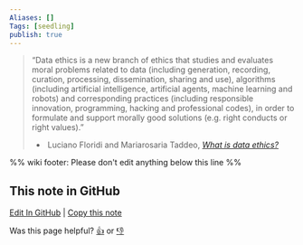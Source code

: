```yaml
---
Aliases: []
Tags: [seedling]
publish: true
---
```


> “Data ethics is a new branch of ethics that studies and evaluates moral problems related to data (including generation, recording, curation, processing, dissemination, sharing and use), algorithms (including artificial intelligence, artificial agents, machine learning and robots) and corresponding practices (including responsible innovation, programming, hacking and professional codes), in order to formulate and support morally good solutions (e.g. right conducts or right values).”
> -  Luciano Floridi and Mariarosaria Taddeo, [*What is data ethics?*](https://royalsocietypublishing.org/doi/10.1098/rsta.2016.0360#)

%% wiki footer: Please don't edit anything below this line %%

## This note in GitHub

<span class="git-footer">[Edit In GitHub](https://github.dev/data-engineering-community/data-engineering-wiki/blob/main/Concepts/Data%20Ethics.md "git-hub-edit-note") | [Copy this note](https://raw.githubusercontent.com/data-engineering-community/data-engineering-wiki/main/Concepts/Data%20Ethics.md "git-hub-copy-note")</span>

<span class="git-footer">Was this page helpful?
[👍](https://tally.so/r/mOaxjk?rating=Yes&url=https://dataengineering.wiki/Concepts/Data+Ethics) or [👎](https://tally.so/r/mOaxjk?rating=No&url=https://dataengineering.wiki/Concepts/Data+Ethics)</span>
